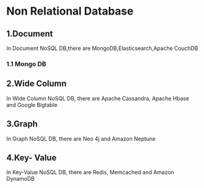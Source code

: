 # Non Relational Database

## 1.Document
  In Document NoSQL DB,there are MongoDB,Elasticsearch,Apache CouchDB
  
### 1.1 Mongo DB
  
## 2.Wide Column
  In Wide Column NoSQL DB, there are Apache Cassandra, Apache Hbase and Google Bigtable
  
## 3.Graph
  In Graph NoSQL DB, there are Neo 4j and Amazon Neptune
  
## 4.Key- Value
  In Key-Value NoSQL DB, there are Redis, Memcached and Amazon DynamoDB
